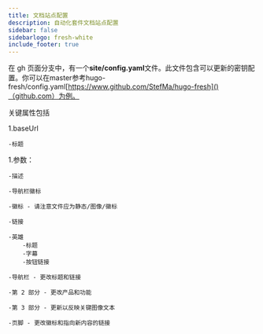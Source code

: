```yaml
---
title: 文档站点配置
description: 自动化套件文档站点配置
sidebar: false
sidebarlogo: fresh-white
include_footer: true
---
```


在 gh 页面分支中，有一个**site/config.yaml**文件。此文件包含可以更新的密钥配置。你可以在master参考hugo-fresh/config.yaml[https://www.github.com/StefMa/hugo-fresh]()（github.com）为例。

关键属性包括

1.baseUrl

    -标题

1.参数：

    -描述
    
    -导航栏徽标
    
    -徽标 - 请注意文件应为静态/图像/徽标
    
    -链接
    
    -英雄
        -标题
        -字幕
        -按钮链接
    
    -导航栏 - 更改标题和链接
    
    -第 2 部分 - 更改产品和功能
    
    -第 3 部分 - 更新以反映关键图像文本
    
    -页脚 - 更改徽标和指向新内容的链接
